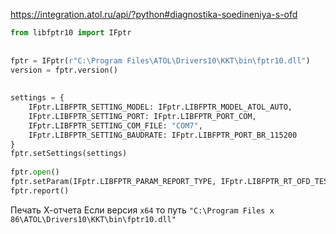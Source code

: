 https://integration.atol.ru/api/?python#diagnostika-soedineniya-s-ofd

```python
from libfptr10 import IFptr  
  
  
fptr = IFptr(r"C:\Program Files\ATOL\Drivers10\KKT\bin\fptr10.dll")  
version = fptr.version()  
  
  
settings = {  
    IFptr.LIBFPTR_SETTING_MODEL: IFptr.LIBFPTR_MODEL_ATOL_AUTO,  
    IFptr.LIBFPTR_SETTING_PORT: IFptr.LIBFPTR_PORT_COM,  
    IFptr.LIBFPTR_SETTING_COM_FILE: "COM7",  
    IFptr.LIBFPTR_SETTING_BAUDRATE: IFptr.LIBFPTR_PORT_BR_115200  
}  
fptr.setSettings(settings)  
  
fptr.open()  
fptr.setParam(IFptr.LIBFPTR_PARAM_REPORT_TYPE, IFptr.LIBFPTR_RT_OFD_TEST)  
fptr.report()

```

Печать Х-отчета
Если версия `x64` то путь `"C:\Program Files x 86\ATOL\Drivers10\KKT\bin\fptr10.dll"`